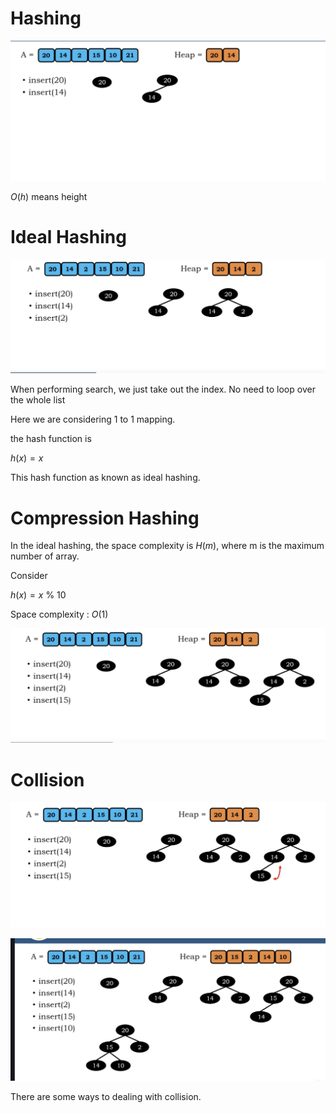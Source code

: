 # Hashing

<img src='../assets/226_1.png'></img>

$O(h)$ means height

# Ideal Hashing

<img src='../assets/226_2.png'></img>

When performing search, we just take out the index. No need to loop over the whole list

Here we are considering 1 to 1 mapping.

the hash function is 

$h(x) = x$

This hash function as known as ideal hashing.

# Compression Hashing

In the ideal hashing, the space complexity is $H(m)$, where m is the maximum number of array.

Consider 

$h(x) = x~\%~10$

Space complexity : $O(1)$

<img src='../assets/226_3.png'></img>

# Collision

<img src='../assets/226_4.png'></img>

<img src='../assets/226_5.png'></img>

There are some ways to dealing with collision.
